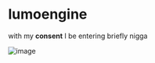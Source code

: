 # lumoengine
with my **consent** I be entering briefly nigga

![image](https://github.com/luminostride/lumoengine/assets/138400744/d7de088f-f5df-4bda-8e4d-3f3fbd6a1226)
